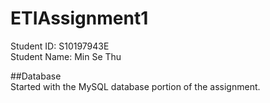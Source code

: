 # ETIAssignment1
Student ID: S10197943E  
Student Name: Min Se Thu

##Database  
Started with the MySQL database portion of the assignment. 
